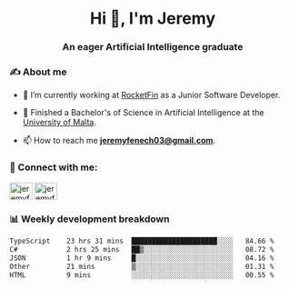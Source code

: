 <h1 align="center">Hi 👋, I'm Jeremy</h1>
<h3 align="center">An eager Artificial Intelligence graduate</h3>

<h3 align="left">✍ About me</h3>

- 🔭 I’m currently working at [RocketFin](https://rocketfin.co) as a Junior Software Developer.

- 🌱 Finished a Bachelor's of Science in Artificial Intelligence at the [University of Malta](https://www.linkedin.com/school/university-of-malta/).

- 📫 How to reach me **jeremyfenech03@gmail.com**.

<h3 align="left">🔗 Connect with me:</h3>
<p align="left">
<a href="https://linkedin.com/in/jeremyfenech" target="blank"><img align="center" src="https://raw.githubusercontent.com/rahuldkjain/github-profile-readme-generator/master/src/images/icons/Social/linked-in-alt.svg" alt="jeremyfenech" height="30" width="40" /></a>
<a href="https://www.leetcode.com/jeremyfen" target="blank"><img align="center" src="https://raw.githubusercontent.com/rahuldkjain/github-profile-readme-generator/master/src/images/icons/Social/leet-code.svg" alt="jeremyfen" height="30" width="40" /></a>
</p>


<h3 align="left">📊 Weekly development breakdown</h3>

<!--START_SECTION:waka-->

```txt
TypeScript    23 hrs 31 mins  █████████████████████░░░░   84.66 %
C#            2 hrs 25 mins   ██▒░░░░░░░░░░░░░░░░░░░░░░   08.72 %
JSON          1 hr 9 mins     █░░░░░░░░░░░░░░░░░░░░░░░░   04.16 %
Other         21 mins         ▒░░░░░░░░░░░░░░░░░░░░░░░░   01.31 %
HTML          9 mins          ░░░░░░░░░░░░░░░░░░░░░░░░░   00.55 %
```

<!--END_SECTION:waka-->
